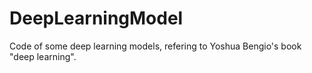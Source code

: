 # DeepLearningModel
 Code of some deep learning models, refering to Yoshua Bengio's book "deep learning".
